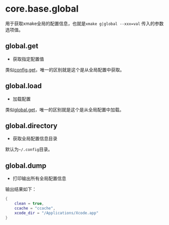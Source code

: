 
# core.base.global

用于获取xmake全局的配置信息，也就是`xmake g|global --xxx=val` 传入的参数选项值。

## global.get

- 获取指定配置值

类似[config.get](/zh/api/scripts/extension-modules/core-project-config#config-get)，唯一的区别就是这个是从全局配置中获取。

## global.load

- 加载配置

类似[global.get](#global-get)，唯一的区别就是这个是从全局配置中加载。

## global.directory

- 获取全局配置信息目录

默认为`~/.config`目录。

## global.dump

- 打印输出所有全局配置信息

输出结果如下：

```lua
{
    clean = true,
    ccache = "ccache",
    xcode_dir = "/Applications/Xcode.app"
}
```
